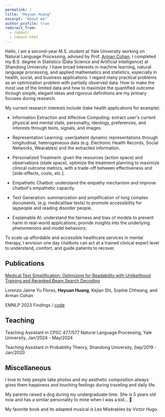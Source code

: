 ```yaml
---
permalink: /
title: "Heyuan Huang"
excerpt: "About me"
author_profile: true
redirect_from: 
  - /about/
  - /about.html
---
```


Hello, I am a second-year M.S. student at Yale University working on Natural Language Processing, advised by Prof. [Arman Cohan](https://armancohan.com/). I completed my B.S. degree in Statistics (Data Science and Artificial Intelligence) at Shandong University. I have broad interests in machine learning, natural language processing, and applied mathematics and statistics, especially in health, social, and business applications. I regard many practical problems as an optimization problem with partially observed data. How to make the most use of the limited data and how to maximize the quantified outcome through simple, elegant ideas and rigorous definitions are my primary focuses during research. 

My current research interests include (take health applications for example):
* Information Extraction and Affective Computing: extract user's current physical and mental state, personality, ideology, preferences, and interests through texts, signals, and images.

* Representation Learning: user/patient dynamic representations through longitudinal, heterogeneous data (e.g. Electronic Health Records, Social Networks, Wearables) and the extracted information.
  
* Personalized Treatment: given the resources (action space) and observations (state space), optimize the treatment planning to maximize clinical outcome metrics, with a trade-off between effectiveness and [side-effects, costs, etc.].
* Empathetic Chatbot: understand the empathy mechanism and improve chatbot's empathetic capacity.
* Text Generation: summarization and simplification of long complex documents, (e.g. medical/law texts) to promote accessibility for laypeople and reading disorder people.
* Explainable AI: understand the fairness and bias of models to prevent harm in real-world applications; provide insights into the underlying phenomenons and model behaviors; 

To scale up affordable and accessible healthcare services in mental therapy, I envision one day chatbots can act at a trained clinical expert level to understand, comfort, and guide patients to recover. 

## Publications
[Medical Text Simplification: Optimizing for Readability with Unlikelihood Training and Reranked Beam Search Decoding](https://aclanthology.org/2023.findings-emnlp.322/)

Lorenzo Jaime Yu Flores, **Heyuan Huang**, Kejian Shi, Sophie Chheang, and Arman Cohan

EMNLP 2023 Findings / [code](https://github.com/HeYuan919/simplification-project)

## Teaching
Teaching Assistant in CPSC 477/577 Natural Language Processing, Yale University, Jan/2024 - May/2024

Teaching Assistant in Probability Theory, Shandong University, Sep/2019 - Jan/2020

## Miscellaneous
I love to help people take photos and my aesthetic composition always gives them happiness and touching feelings during traveling and daily life.

My parents raised a dog during my undergraduate time. She is 5 years old now and has a similar personality to mine when I was a kid... 🤨

My favorite book and its adapted musical is Les Misérables by Victor Hugo.

